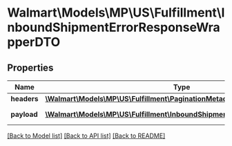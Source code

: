 # Walmart\Models\MP\US\Fulfillment\InboundShipmentErrorResponseWrapperDTO

## Properties

Name | Type | Description | Notes
------------ | ------------- | ------------- | -------------
**headers** | [**\Walmart\Models\MP\US\Fulfillment\PaginationMetadata**](PaginationMetadata.md) |  | [optional]
**payload** | [**\Walmart\Models\MP\US\Fulfillment\InboundShipmentErrorsResponseWrapper[]**](InboundShipmentErrorsResponseWrapper.md) | response payload | [optional]


[[Back to Model list]](./) [[Back to API list]](../../../../../README.md#supported-apis) [[Back to README]](../../../../../README.md)
